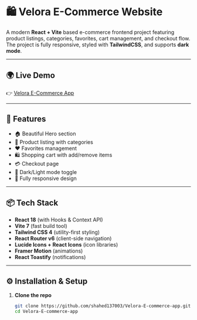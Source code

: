 # 🛍️ Velora E-Commerce Website

A modern **React + Vite** based e-commerce frontend project featuring product listings, categories, favorites, cart management, and checkout flow.  
The project is fully responsive, styled with **TailwindCSS**, and supports **dark mode**.

---

## 🌍 Live Demo
👉 [Velora E-Commerce App](https://shahed137003.github.io/Velora-E-commerce-app/)

---

## 🚀 Features
- 🏠 Beautiful Hero section  
- 🛒 Product listing with categories  
- ❤️ Favorites management  
- 🛍️ Shopping cart with add/remove items  
- 💳 Checkout page  
- 🌙 Dark/Light mode toggle  
- 📱 Fully responsive design  

---

## 📦 Tech Stack
- **React 18** (with Hooks & Context API)  
- **Vite 7** (fast build tool)  
- **Tailwind CSS 4** (utility-first styling)  
- **React Router v6** (client-side navigation)  
- **Lucide Icons + React Icons** (icon libraries)  
- **Framer Motion** (animations)  
- **React Toastify** (notifications)  

---

## ⚙️ Installation & Setup

1. **Clone the repo**
   ```bash
   git clone https://github.com/shahed137003/Velora-E-commerce-app.git
   cd Velora-E-commerce-app
